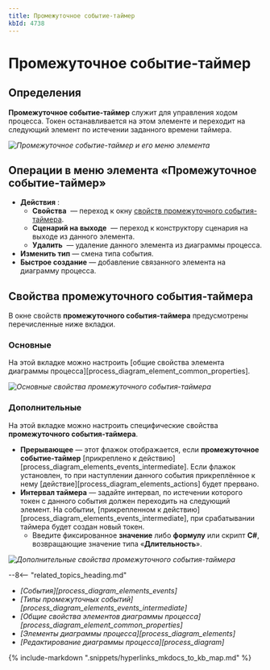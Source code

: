 ```yaml
---
title: Промежуточное событие-таймер
kbId: 4738
---
```


# Промежуточное событие-таймер

## Определения

**Промежуточное событие-таймер** служит для управления ходом процесса. Токен останавливается на этом элементе и переходит на следующий элемент по истечении заданного времени таймера.

_![Промежуточное событие-таймер и его меню элемента](/platform/v5.0/business_apps/diagrams/process_diagram/process_diagram_elements/events/intermediate/img/timer_intermediate_event.png)_

## Операции в меню элемента «Промежуточное событие-таймер»

- **Действия** :
  - **Свойства** *‌* — переход к окну [свойств промежуточного события-таймера](#свойства-промежуточного-события-таймера).
  - **Сценарий на выходе** *‌* — переход к конструктору сценария на выходе из данного элемента.
  - **Удалить** *‌* — удаление данного элемента из диаграммы процесса.
- **Изменить тип** — смена типа события.
- **Быстрое создание** — добавление связанного элемента на диаграмму процесса.

## Свойства промежуточного события-таймера

В окне свойств **промежуточного события-таймера** предусмотрены перечисленные ниже вкладки.

### Основные

На этой вкладке можно настроить [общие свойства элемента диаграммы процесса][process_diagram_element_common_properties].

_![Основные свойства промежуточного события-таймера](/platform/v5.0/business_apps/diagrams/process_diagram/process_diagram_elements/events/intermediate/img/timer_intermediate_event_general_properties.png)_

### Дополнительные

На этой вкладке можно настроить специфические свойства **промежуточного события-таймера**.

- **Прерывающее** — этот флажок отображается, если **промежуточное событие-таймер** [прикреплено к действию][process_diagram_elements_events_intermediate]. Если флажок установлен, то при наступлении данного события прикреплённое к нему [действие][process_diagram_elements_actions] будет прервано.
- **Интервал таймера** — задайте интервал, по истечении которого токен с данного события должен переходить на следующий элемент. На событии, [прикрепленном к действию][process_diagram_elements_events_intermediate], при срабатывании таймера будет создан новый токен.
  - Введите фиксированное **значение** либо **формулу** или скрипт **C#**, возвращающие значение типа «**Длительность**».

_![Дополнительные свойства промежуточного события-таймера](/platform/v5.0/business_apps/diagrams/process_diagram/process_diagram_elements/events/intermediate/img/timer_intermediate_event_advanced_properties.png)_

--8<-- "related_topics_heading.md"

- *[События][process_diagram_elements_events]*
- *[Типы промежуточных событий][process_diagram_elements_events_intermediate]*
- *[Общие свойства элементов диаграммы процесса][process_diagram_element_common_properties]*
- *[Элементы диаграммы процесса][process_diagram_elements]*
- *[Редактирование диаграммы процесса][process_diagram]*

{% include-markdown ".snippets/hyperlinks_mkdocs_to_kb_map.md" %}
